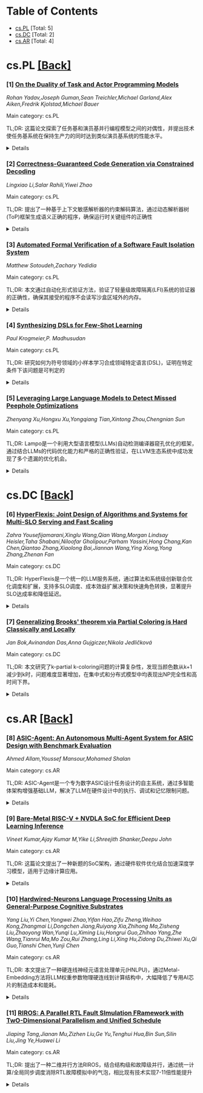 <div id=toc></div>

# Table of Contents

- [cs.PL](#cs.PL) [Total: 5]
- [cs.DC](#cs.DC) [Total: 2]
- [cs.AR](#cs.AR) [Total: 4]


<div id='cs.PL'></div>

# cs.PL [[Back]](#toc)

### [1] [On the Duality of Task and Actor Programming Models](https://arxiv.org/abs/2508.16522)
*Rohan Yadav,Joseph Guman,Sean Treichler,Michael Garland,Alex Aiken,Fredrik Kjolstad,Michael Bauer*

Main category: cs.PL

TL;DR: 这篇论文探索了任务基和演员基并行编程模型之间的对偶性，并提出技术使任务基系统在保持生产力的同时达到类似演员基系统的性能水平。


<details>
  <summary>Details</summary>
Motivation: 并行编程模型在异构计算机上日益普及，任务模型和演员模型各有优势：任务模型生产力高但性能较低，演员模型性能高但开发难度大。需要找到两者的平衡点。

Method: 证明任务基和演员基编程模型存在对偶性，并将这种对偶性扩展到性能层面。在Realm（显式并行任务运行时）和Legion（隐式并行任务运行时）中应用相关技术来降低开销。

Result: 技术使Realm的开销降低1.7-5.3倍，性能接近Charm++和MPI等优化演员系统的2倍内。Legion应用的强缩放性能提升1.3-5.0倍。

Conclusion: 通过揭示任务基和演员基模型的对偶性，可以在不丢失任务模型生产力优势的前提下，实现类似演员模型的高性能。

Abstract: Programming models for distributed and heterogeneous machines are rapidly
growing in popularity to meet the demands of modern workloads. Task and actor
models are common choices that offer different trade-offs between development
productivity and achieved performance. Task-based models offer better
productivity and composition of software, whereas actor-based models routinely
deliver better peak performance due to lower overheads. While task-based and
actor-based models appear to be different superficially, we demonstrate these
programming models are duals of each other. Importantly, we show that this
duality extends beyond functionality to performance, and elucidate techniques
that let task-based systems deliver performance competitive with actor-based
systems without compromising productivity. We apply these techniques to both
Realm, an explicitly parallel task-based runtime, as well as Legion, an
implicitly parallel task-based runtime. We show these techniques reduce Realm's
overheads by between 1.7-5.3x, coming within a factor of two of the overheads
imposed by heavily optimized actor-based systems like Charm++ and MPI. We
further show that our techniques enable between 1.3-5.0x improved strong
scaling of unmodified Legion applications.

</details>


### [2] [Correctness-Guaranteed Code Generation via Constrained Decoding](https://arxiv.org/abs/2508.15866)
*Lingxiao Li,Salar Rahili,Yiwei Zhao*

Main category: cs.PL

TL;DR: 提出了一种基于上下文敏感解析器的约束解码算法，通过动态解析器树(ToP)框架生成语义正确的程序，确保运行时关键组件的正确性


<details>
  <summary>Details</summary>
Motivation: 语言模型在代码生成中难以保证程序正确性，特别是在视频游戏和机器人等需要一次性正确性的运行时关键领域

Method: 使用上下文敏感解析器，在每一步输出满足关键不可扩展属性的正则表达式来指导下一个token序列的生成；采用动态解析器树(ToP)框架，每个解析器对应带有上下文信息的模块化上下文无关文法

Result: 通过sLua（强类型Lua变体）验证了方法能够生成符合任何规定脚本API的语义正确程序，并在roguelike游戏中验证了运行时正确性

Conclusion: 该方法能够为运行时关键组件提供语义保证，并可通过精心设计扩展到运行时正确性

Abstract: Language Models (LMs) are increasingly being used for code generation, but
ensuring the correctness of generated programs remains a significant challenge.
Although imperfect code may be acceptable during software development with
human oversight, domains such as video games and robotics require one-shot
correctness for runtime-critical components. We present a constrained decoding
algorithm for generating semantically correct programs that incorporates a
context-sensitive parser, which, at each step, outputs a regular expression
that satisfies a critical non-extensible property to guide the generation of
the next token sequence that can continue to a correct program. To build such a
context-sensitive parser, we propose a framework of a dynamic tree of parsers
(ToP) during parsing, where each parser corresponds to a modular context-free
grammar enriched with contextual information such as variable scopes and type
constraints, with tree branches representing ambiguity in the future code
segment. We demonstrate our approach through sLua, a strongly typed variant of
Lua, showing that our method can generate semantically correct programs
conforming to any prescribed scripting API. We further show that, with careful
design, our semantic guarantees extend to runtime correctness, as validated in
the application of generating game mechanics for a roguelike video game.

</details>


### [3] [Automated Formal Verification of a Software Fault Isolation System](https://arxiv.org/abs/2508.15898)
*Matthew Sotoudeh,Zachary Yedidia*

Main category: cs.PL

TL;DR: 本文通过自动化形式验证方法，验证了轻量级故障隔离(LFI)系统的验证器的正确性，确保其接受的程序不会读写沙盒区域外的内存。


<details>
  <summary>Details</summary>
Motivation: 软件故障隔离(SFI)验证器中的声音性漏洞会破坏SFI安全模型，允许沙盒代码读取受保护内存，因此需要验证验证器的正确性。

Method: 采用自动化形式验证技术，对LFI系统的验证器进行形式化验证。

Result: 成功证明LFI验证器接受的程序永远不会读写指定沙盒区域外的内存。

Conclusion: 通过形式化验证可以确保SFI验证器的正确性，从而保障软件故障隔离系统的安全性。

Abstract: Software fault isolation (SFI) is a popular way to sandbox untrusted
software. A key component of SFI is the verifier that checks the untrusted code
is written in a subset of the machine language that guarantees it never reads
or writes outside of a region of memory dedicated to the sandbox. Soundness
bugs in the SFI verifier would break the SFI security model and allow the
supposedly sandboxed code to read protected memory. In this paper, we address
the concern of SFI verifier bugs by performing an automated formal verification
of a recent SFI system called Lightweight Fault Isolation (LFI). In particular,
we formally verify that programs accepted by the LFI verifier never read or
write to memory outside of a designated sandbox region.

</details>


### [4] [Synthesizing DSLs for Few-Shot Learning](https://arxiv.org/abs/2508.16063)
*Paul Krogmeier,P. Madhusudan*

Main category: cs.PL

TL;DR: 研究如何为符号领域的小样本学习合成领域特定语言(DSL)，证明在特定条件下该问题是可判定的


<details>
  <summary>Details</summary>
Motivation: 解决符号领域中为小样本学习任务自动生成合适的领域特定语言的问题，以提高学习效率和泛化能力

Method: 使用树自动机评估语义，基于语法分析树深度定义表达式大小，研究正则树集对应的语法解决方案

Result: 证明了在树自动机可评估语义且表达式大小对应语法分析树深度的条件下，DSL合成问题是可判定的

Conclusion: 为符号小样本学习提供了一种自动DSL合成框架，并建立了相关理论的可判定性基础

Abstract: We study the problem of synthesizing domain-specific languages (DSLs) for
few-shot learning in symbolic domains. Given a base language and instances of
few-shot learning problems, where each instance is split into training and
testing samples, the DSL synthesis problem asks for a grammar over the base
language that guarantees that small expressions solving training samples also
solve corresponding testing samples. We prove that the problem is decidable for
a class of languages whose semantics over fixed structures can be evaluated by
tree automata and when expression size corresponds to parse tree depth in the
grammar, and, furthermore, the grammars solving the problem correspond to a
regular set of trees. We also prove decidability results for variants of the
problem where DSLs are only required to express solutions for input learning
problems and where DSLs are defined using macro grammars.

</details>


### [5] [Leveraging Large Language Models to Detect Missed Peephole Optimizations](https://arxiv.org/abs/2508.16125)
*Zhenyang Xu,Hongxu Xu,Yongqiang Tian,Xintong Zhou,Chengnian Sun*

Main category: cs.PL

TL;DR: Lampo是一个利用大型语言模型(LLMs)自动检测编译器窥孔优化的框架，通过结合LLMs的代码优化能力和严格的正确性验证，在LLVM生态系统中成功发现了多个遗漏的优化机会。


<details>
  <summary>Details</summary>
Motivation: 窥孔优化是编译器优化中的重要类别，但由于指令集极其复杂多样，发现新的有效窥孔优化具有挑战性。现有方法要么扩展性差，要么只能捕获有限的优化子集。

Method: 提出Lampo框架，协同结合LLMs的创造性代码优化能力和翻译验证工具执行的严格正确性验证，采用反馈驱动的迭代过程。

Result: 在LLVM生态系统中，Lampo平均能成功检测出25个先前报告的遗漏优化中的17个，其中22个可以通过不同LLMs找到。相比之下，最先进的超级优化器Souper只识别了15个。在7个月开发中，Lampo发现了26个遗漏优化，15个已确认，6个已修复。

Conclusion: Lampo在持续检测遗漏窥孔优化方面展现出强大潜力，证明了LLMs与形式化验证工具结合的有效性。

Abstract: By replacing small, suboptimal instruction sequences within programs with a
more efficient equivalent, peephole optimization can not only directly optimize
code size and performance, but also potentially enables further transformations
in the subsequent optimization pipeline. Although peephole optimization is a
critical class of compiler optimizations, discovering new and effective
peephole optimizations is challenging as the instruction sets can be extremely
complex and diverse. Previous methods either do not scale well or can only
capture a limited subset of peephole optimizations. In this work, we leverage
Large Language Models (LLMs) to detect missed peephole optimizations. We
propose Lampo, a novel automated framework that synergistically combines the
creative but unreliable code optimization ability of LLMs with rigorous
correctness verification performed by translation validation tools, integrated
in a feedback-driven iterative process. Through a comprehensive evaluation
within LLVM ecosystems, we show that Lampo can successfully detect up to 17 out
of 25 previously reported missed optimizations in LLVM on average, and that 22
out of 25 can potentially be found by Lampo with different LLMs. For
comparison, the state-of-the-art superoptimizer for LLVM, Souper, identified 15
of them. Moreover, within seven months of development and intermittent
experiments, Lampo found 26 missed peephole optimizations, 15 of which have
been confirmed and 6 already fixed. These results demonstrate Lampo's strong
potential in continuously detecting missed peephole optimizations.

</details>


<div id='cs.DC'></div>

# cs.DC [[Back]](#toc)

### [6] [HyperFlexis: Joint Design of Algorithms and Systems for Multi-SLO Serving and Fast Scaling](https://arxiv.org/abs/2508.15919)
*Zahra Yousefijamarani,Xinglu Wang,Qian Wang,Morgan Lindsay Heisler,Taha Shabani,Niloofar Gholipour,Parham Yassini,Hong Chang,Kan Chen,Qiantao Zhang,Xiaolong Bai,Jiannan Wang,Ying Xiong,Yong Zhang,Zhenan Fan*

Main category: cs.DC

TL;DR: HyperFlexis是一个统一的LLM服务系统，通过算法和系统级创新联合优化调度和扩展，支持多SLO调度、成本效益扩展决策和快速角色转换，显著提升SLO达成率和降低延迟。


<details>
  <summary>Details</summary>
Motivation: 现代大型语言模型服务系统面临请求长度、优先级和阶段特定SLO高度可变性的挑战，需要实时调度、快速成本效益扩展以及支持并置和分离的Prefill/Decode架构。

Method: 系统采用多SLO感知调度器，利用预算估计和请求优先级确保主动SLO合规；支持P/D分离架构的prefill和decode阶段多SLO调度；提出设备到设备权重传输机制降低权重加载开销；实现成本效益扩展决策和快速P/D角色转换。

Result: 权重加载开销降低高达19.39倍，SLO达成率提升高达4.44倍，请求延迟降低65.82%，与最先进基线相比成本相当。

Conclusion: HyperFlexis通过统一的系统设计和多项优化技术，有效解决了LLM服务系统中的调度和扩展挑战，在保持成本竞争力的同时显著提升了服务质量和性能。

Abstract: Modern large language model (LLM) serving systems face challenges from highly
variable requests with diverse lengths, priorities, and stage-specific
service-level objectives (SLOs). Meeting these requires real-time scheduling,
rapid and cost-effective scaling, and support for both collocated and
disaggregated Prefill/Decode (P/D) architectures.
  We present \textbf{HyperFlexis}, a unified LLM serving system that integrates
algorithmic and system-level innovations to jointly optimize scheduling and
scaling under multiple SLOs. It features a multi-SLO-aware scheduler that
leverages budget estimation and request prioritization to ensure proactive SLO
compliance for both new and ongoing requests. The system supports prefill- and
decode-stage multi-SLO scheduling for P/D-disaggregated architectures and KV
cache transfers. It also enables cost-effective scaling decisions,
prefill-decode instance linking during scaling, and rapid P/D role transitions.
To accelerate scaling and reduce cold-start latency, a device-to-device (D2D)
weight transfer mechanism is proposed that lowers weight loading overhead by up
to \textbf{19.39$\times$}. These optimizations allow the system to achieve up
to \textbf{4.44$\times$} higher SLO attainment, \textbf{65.82\%} lower request
latency, and cost parity with state-of-the-art baselines. The code will be
released soon.

</details>


### [7] [Generalizing Brooks' theorem via Partial Coloring is Hard Classically and Locally](https://arxiv.org/abs/2508.16308)
*Jan Bok,Avinandan Das,Anna Gujgiczer,Nikola Jedličková*

Main category: cs.DC

TL;DR: 本文研究了k-partial k-coloring问题的计算复杂性，发现当颜色数从k+1减少到k时，问题难度显著增加，在集中式和分布式模型中均表现出NP完全性和高时间下界。


<details>
  <summary>Details</summary>
Motivation: Das等人之前证明了k-partial (k+1)-coloring存在高效算法，但提出了k-partial k-coloring的分布式复杂性开放问题。本文旨在研究颜色数减少到k时的计算复杂性变化。

Method: 通过构造新颖的结构特征来描述"困难实例"，其中部分着色简化为完全着色，并使用复杂的图构造和不可区分性论证来证明下界。

Result: 证明对于k≥3，判断图是否可k-partial k-coloring是NP完全的；在分布式LOCAL模型中，即使图保证可着色，也需要Ω(n)轮计算时间。

Conclusion: 颜色数从k+1减少到k导致问题复杂性发生质变，从多项式时间可解变为NP完全，分布式复杂度从对数时间变为线性时间下界。

Abstract: We investigate the classical and distributed complexity of \emph{$k$-partial
$c$-coloring} where $c=k$, a natural generalization of Brooks' theorem where
each vertex should be colored from the palette $\{1,\ldots,c\} =
\{1,\ldots,k\}$ such that it must have at least $\min\{k, \deg(v)\}$ neighbors
colored differently. Das, Fraigniaud, and Ros{\'{e}}n~[OPODIS 2023] showed that
the problem of $k$-partial $(k+1)$-coloring admits efficient centralized and
distributed algorithms and posed an open problem about the status of the
distributed complexity of $k$-partial $k$-coloring. We show that the problem
becomes significantly harder when the number of colors is reduced from $k+1$ to
$k$ for every constant $k\geq 3$.
  In the classical setting, we prove that deciding whether a graph admits a
$k$-partial $k$-coloring is NP-complete for every constant $k \geq 3$,
revealing a sharp contrast with the linear-time solvable $(k+1)$-color case.
For the distributed LOCAL model, we establish an $\Omega(n)$-round lower bound
for computing $k$-partial $k$-colorings, even when the graph is guaranteed to
be $k$-partial $k$-colorable. This demonstrates an exponential separation from
the $O(\log^2 k \cdot \log n)$-round algorithms known for $(k+1)$-colorings.
  Our results leverage novel structural characterizations of ``hard instances''
where partial coloring reduces to proper coloring, and we construct intricate
graph gadgets to prove lower bounds via indistinguishability arguments.

</details>


<div id='cs.AR'></div>

# cs.AR [[Back]](#toc)

### [8] [ASIC-Agent: An Autonomous Multi-Agent System for ASIC Design with Benchmark Evaluation](https://arxiv.org/abs/2508.15940)
*Ahmed Allam,Youssef Mansour,Mohamed Shalan*

Main category: cs.AR

TL;DR: ASIC-Agent是一个专为数字ASIC设计任务设计的自主系统，通过多智能体架构增强基础LLM，解决了LLM在硬件设计中的执行、调试和记忆限制问题。


<details>
  <summary>Details</summary>
Motivation: 大型语言模型在RTL设计中表现出色，但在实际硬件设计工作流中存在无法执行代码、缺乏调试能力和长期记忆等限制，需要专门系统来解决这些挑战。

Method: 采用多智能体架构，包含RTL生成、验证、OpenLane硬化和Caravel芯片集成等专门子智能体，在沙盒环境中运行，并利用包含文档、API参考和错误知识的向量数据库。

Result: 当使用Claude 4 Sonnet作为基础LLM时，ASIC-Agent成功自动化了各种复杂度的ASIC设计任务，显示出显著加速ASIC设计工作流程的潜力。

Conclusion: ASIC-Agent系统展示了多智能体架构在硬件设计自动化中的有效性，为ASIC设计工作流程提供了重要的加速潜力。

Abstract: Large Language Models (LLMs) have demonstrated remarkable capabilities in
Register Transfer Level (RTL) design, enabling high-quality code generation
from natural language descriptions. However, LLMs alone face significant
limitations in real-world hardware design workflows, including the inability to
execute code, lack of debugging capabilities, and absence of long-term memory.
To address these challenges, we present ASIC-Agent, an autonomous system
designed specifically for digital ASIC design tasks. ASIC-Agent enhances base
LLMs with a multi-agent architecture incorporating specialized sub-agents for
RTL generation, verification, OpenLane hardening, and Caravel chip integration,
all operating within a comprehensive sandbox environment with access to
essential hardware design tools. The system leverages a vector database
containing documentation, API references, error knowledge, and curated insights
from the open-source silicon community. To evaluate ASIC-Agent's performance,
we introduce ASIC-Agent-Bench, the first benchmark specifically designed to
assess agentic systems in hardware design tasks. We evaluate ASIC-Agent with
various base LLMs, providing quantitative comparisons and qualitative insights
into agent behavior across different design scenarios. Our results demonstrate
that ASIC-Agent, when powered by Claude 4 Sonnet, successfully automates a
broad range of ASIC design tasks spanning varying levels of complexity, showing
the potential of significantly accelerating the ASIC design workflow.

</details>


### [9] [Bare-Metal RISC-V + NVDLA SoC for Efficient Deep Learning Inference](https://arxiv.org/abs/2508.16095)
*Vineet Kumar,Ajay Kumar M,Yike Li,Shreejith Shanker,Deepu John*

Main category: cs.AR

TL;DR: 这篇论文提出了一种新题的SoC架构，通过硬件软件优化结合加速深度学习模型，适用于边缘计算应用。


<details>
  <summary>Details</summary>
Motivation: 为了解决边缘计算中深度学习模型执行速度慢和存储效率低的问题，克服以往工作中复杂操作系统开销的限制。

Method: 采用硬件软件紧密耦合设计：将NVDLA加速器与Codasip uRISC-V核心相结合，并使用生成的空程应用代码（汇编）来减少操作系统开销。

Result: 在AMD ZCU102 FPGA板上以100 MHz频率测试，LeNet-5、ResNet-18和ResNet-50模型的推理时间分别为4.8 ms、16.2 ms和1.1 s，显著提升了执行速度和存储效率。

Conclusion: 该紧密耦合架构和空程工具流为边缘计算提供了高效的深度学习模型加速解决方案，具有良好的性能表现。

Abstract: This paper presents a novel System-on-Chip (SoC) architecture for
accelerating complex deep learning models for edge computing applications
through a combination of hardware and software optimisations. The hardware
architecture tightly couples the open-source NVIDIA Deep Learning Accelerator
(NVDLA) to a 32-bit, 4-stage pipelined RISC-V core from Codasip called uRISC_V.
To offload the model acceleration in software, our toolflow generates
bare-metal application code (in assembly), overcoming complex OS overheads of
previous works that have explored similar architectures. This tightly coupled
architecture and bare-metal flow leads to improvements in execution speed and
storage efficiency, making it suitable for edge computing solutions. We
evaluate the architecture on AMD's ZCU102 FPGA board using NVDLA-small
configuration and test the flow using LeNet-5, ResNet-18 and ResNet-50 models.
Our results show that these models can perform inference in 4.8 ms, 16.2 ms and
1.1 s respectively, at a system clock frequency of 100 MHz.

</details>


### [10] [Hardwired-Neurons Language Processing Units as General-Purpose Cognitive Substrates](https://arxiv.org/abs/2508.16151)
*Yang Liu,Yi Chen,Yongwei Zhao,Yifan Hao,Zifu Zheng,Weihao Kong,Zhangmai Li,Dongchen Jiang,Ruiyang Xia,Zhihong Ma,Zisheng Liu,Zhaoyong Wan,Yunqi Lu,Ximing Liu,Hongrui Guo,Zhihao Yang,Zhe Wang,Tianrui Ma,Mo Zou,Rui Zhang,Ling Li,Xing Hu,Zidong Du,Zhiwei Xu,Qi Guo,Tianshi Chen,Yunji Chen*

Main category: cs.AR

TL;DR: 本文提出了一种硬连线神经元语言处理单元(HNLPU)，通过Metal-Embedding方法将LLM权重参数物理硬连线到计算结构中，大幅降低了专用AI芯片的制造成本和能耗。


<details>
  <summary>Details</summary>
Motivation: 随着大语言模型的快速发展，传统GPU推理系统的能耗问题日益突出，需要专门的语言处理单元来提升计算效率，但直接硬连线大规模LLM参数的经济成本过高。

Method: 采用Metal-Embedding方法，将权重参数嵌入到金属线的3D拓扑结构中，而不是传统的2D硅器件网格，实现了15倍密度提升和112倍光罩成本降低。

Result: HNLPU实现了249,960 tokens/s的处理速度(比GPU快5,555倍)，36 tokens/J的能效(比GPU高1,047倍)，总芯片面积13,232 mm²，NRE成本1.84亿美元。

Conclusion: Metal-Embedding方法使专用AI芯片在经济上可行，HNLPU相比H100集群实现了8.57倍成本效益和230倍碳足迹减少，为高效LLM推理提供了可行解决方案。

Abstract: The rapid advancement of Large Language Models (LLMs) has established
language as a core general-purpose cognitive substrate, driving the demand for
specialized Language Processing Units (LPUs) tailored for LLM inference. To
overcome the growing energy consumption of LLM inference systems, this paper
proposes a Hardwired-Neurons Language Processing Unit (HNLPU), which physically
hardwires LLM weight parameters into the computational fabric, achieving
several orders of magnitude computational efficiency improvement by extreme
specialization. However, a significant challenge still lies in the scale of
modern LLMs. An ideal estimation on hardwiring gpt-oss 120 B requires
fabricating at least 6 billion dollars of photomask sets, rendering the
straightforward solution economically impractical. Addressing this challenge,
we propose the novel Metal-Embedding methodology. Instead of embedding weights
in a 2D grid of silicon device cells, Metal-Embedding embeds weight parameters
into the 3D topology of metal wires. This brings two benefits: (1) a 15x
increase in density, and (2) 60 out of 70 layers of photomasks are made
homogeneous across chips, including all EUV photomasks. In total,
Metal-Embedding reduced the photomask cost by 112x, bringing the Non-Recurring
Engineering (NRE) cost of HNLPU into an economically viable range. Experimental
results show that HNLPU achieved 249,960 tokens/s (5,555x/85x of GPU/WSE), 36
tokens/J (1,047x/283x of GPU/WSE), 13,232 mm2 total die area (29% inscribed
rectangular area in a 300 mm wafer), \$184M estimated NRE at 5 nm technology.
Analysis shows that HNLPU achieved 8.57x cost-effectiveness and 230x carbon
footprint reduction compared to H100 clusters, under an annual weight updating
assumption.

</details>


### [11] [RIROS: A Parallel RTL Fault SImulation FRamework with TwO-Dimensional Parallelism and Unified Schedule](https://arxiv.org/abs/2508.16376)
*Jiaping Tang,Jianan Mu,Zizhen Liu,Ge Yu,Tenghui Hua,Bin Sun,Silin Liu,Jing Ye,Huawei Li*

Main category: cs.AR

TL;DR: 提出了一种二维并行方法RIROS，结合结构级和故障级并行，通过统一计算/全局同步调度消除RTL故障模拟中的气泡，相比现有技术实现7-11倍性能提升


<details>
  <summary>Details</summary>
Motivation: 随着自动驾驶等安全关键应用的发展，芯片功能安全验证需要大量耗时的RTL故障模拟，传统单维并行方法因任务负载不均衡而效率低下

Method: 分析故障传播路径识别两类任务：少量高负载任务和大量低负载任务。使用结构级并行配合工作窃取机制处理低负载任务，故障级并行拆分高负载任务。提出统一计算/全局同步调度方法

Result: 实验结果显示，相比最先进的RTL故障模拟工具和商业工具，性能分别提升7.0倍和11.0倍

Conclusion: 二维并行方法和统一调度策略有效解决了RTL故障模拟中的负载不均衡问题，显著提高了模拟效率

Abstract: With the rapid development of safety-critical applications such as autonomous
driving and embodied intelligence, the functional safety of the corresponding
electronic chips becomes more critical. Ensuring chip functional safety
requires performing a large number of time-consuming RTL fault simulations
during the design phase, significantly increasing the verification cycle. To
meet time-to-market demands while ensuring thorough chip verification, parallel
acceleration of RTL fault simulation is necessary. Due to the dynamic nature of
fault propagation paths and varying fault propagation capabilities, task loads
in RTL fault simulation are highly imbalanced, making traditional
singledimension parallel methods, such as structural-level parallelism,
ineffective. Through an analysis of fault propagation paths and task loads, we
identify two types of tasks in RTL fault simulation: tasks that are few in
number but high in load, and tasks that are numerous but low in load. Based on
this insight, we propose a two-dimensional parallel approach that combines
structurallevel and fault-level parallelism to minimize bubbles in RTL fault
simulation. Structural-level parallelism combining with workstealing mechanism
is used to handle the numerous low-load tasks, while fault-level parallelism is
applied to split the high-load tasks. Besides, we deviate from the traditional
serial execution model of computation and global synchronization in RTL
simulation by proposing a unified computation/global synchronization scheduling
approach, which further eliminates bubbles. Finally, we implemented a parallel
RTL fault simulation framework, RIROS. Experimental results show a performance
improvement of 7.0 times and 11.0 times compared to the state-of-the-art RTL
fault simulation and a commercial tool.

</details>

